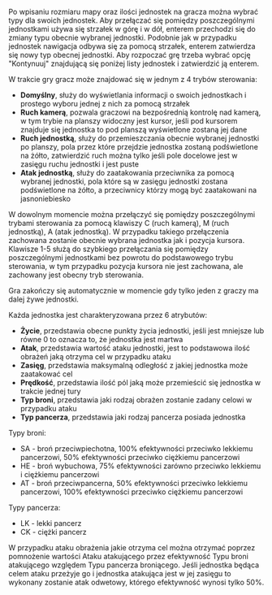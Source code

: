 Po wpisaniu rozmiaru mapy oraz ilości jednostek na gracza można wybrać typy dla swoich jednostek.
Aby przełączać się pomiędzy poszczególnymi jednostkami używa się strzałek w górę i w dół, enterem przechodzi się do zmiany typu obecnie wybranej jednostki.
Podobnie jak w przypadku jednostek nawigacja odbywa się za pomocą strzałek, enterem zatwierdza się nowy typ obecnej jednostki.
Aby rozpoczać grę trzeba wybrać opcję "Kontynuuj" znajdującą się poniżej listy jednostek i zatwierdzić ją enterem.

W trakcie gry gracz może znajdować się w jednym z 4 trybów sterowania:
 - **Domyślny**, służy do wyświetlania informacji o swoich jednostkach i prostego wyboru jednej z nich za pomocą strzałek
 - **Ruch kamerą**, pozwala graczowi na bezpośrednią kontrolę nad kamerą, w tym trybie na planszy widoczny jest kursor, jeśli pod kursorem znajduje się jednostka to pod planszą wyświetlone zostaną jej dane
 - **Ruch jednostką**, służy do przemieszczania obecnie wybranej jednostki po planszy, pola przez które przejdzie jednostka zostaną podświetlone na żółto, zatwierdzić ruch można tylko jeśli pole docelowe jest w zasięgu ruchu jednostki i jest puste
 - **Atak jednostką**, służy do zaatakowania przeciwnika za pomocą wybranej jednostki, pola które są w zasięgu jednostki zostana podświetlone na żółto, a przeciwnicy którzy mogą być zaatakowani na jasnoniebiesko

W dowolnym momencie można przełączyć się pomiędzy poszczególnymi trybami sterowania za pomocą klawiszy C (ruch kamerą), M (ruch jednostką), A (atak jednostką).
W przypadku takiego przełączenia zachowana zostanie obecnie wybrana jednostka jak i pozycja kursora.
Klawisze 1-5 służą do szybkiego przełączania się pomiędzy poszczególnymi jednostkami bez powrotu do podstawowego trybu sterowania, w tym przypadku pozycja kursora nie jest zachowana, ale zachowany jest obecny tryb sterowania.

Gra zakończy się automatycznie w momencie gdy tylko jeden z graczy ma dalej żywe jednostki.

Każda jednostka jest charakteryzowana przez 6 atrybutów:
 - **Życie**, przedstawia obecne punkty życia jednostki, jeśli jest mniejsze lub równe 0 to oznacza to, że jednostka jest martwa
 - **Atak**, przedstawia wartość ataku jednostki, jest to podstawowa ilość obrażeń jaką otrzyma cel w przypadku ataku
 - **Zasięg**, przedstawia maksymalną odległość z jakiej jednostka może zaatakować cel
 - **Prędkość**, przedstawia ilość pól jaką może przemieścić się jednostka w trakcie jednej tury
 - **Typ broni**, przedstawia jaki rodzaj obrażen zostanie zadany celowi w przypadku ataku
 - **Typ pancerza**, przedstawia jaki rodzaj pancerza posiada jednostka

Typy broni:
 - SA - broń przeciwpiechotna,  100% efektywności przeciwko lekkiemu pancerzowi, 50% efektywności przeciwko ciężkiemu pancerzowi
 - HE - broń wybuchowa,         75% efektywności zarówno przeciwko lekkiemu i ciężkiemu pancerzowi
 - AT - broń przeciwpancerna,   50% efektywności przeciwko lekkiemu pancerzowi, 100% efektywności przeciwko ciężkiemu pancerzowi

Typy pancerza:
 - LK - lekki pancerz
 - CK - ciężki pancerz
 
W przypadku ataku obrażenia jakie otrzyma cel można otrzymać poprzez pomnożenie wartości Ataku atakującego przez efektywność Typu broni atakującego względem Typu pancerza broniącego.
Jeśli jednostka będąca celem ataku przeżyje go i jednostka atakująca jest w jej zasięgu to wykonany zostanie atak odwetowy, którego efektywność wynosi tylko 50%.
